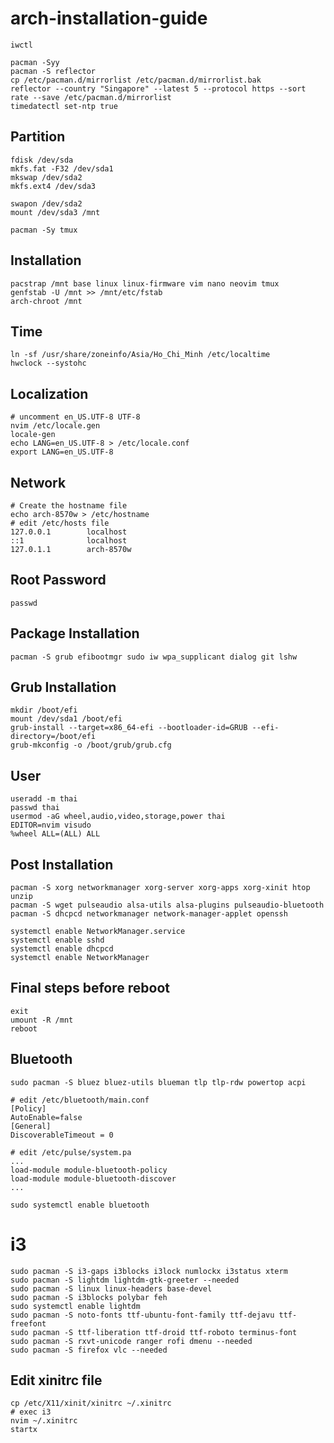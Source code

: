 # arch-installation-guide
```
iwctl
```
```
pacman -Syy
pacman -S reflector
cp /etc/pacman.d/mirrorlist /etc/pacman.d/mirrorlist.bak
reflector --country "Singapore" --latest 5 --protocol https --sort rate --save /etc/pacman.d/mirrorlist
timedatectl set-ntp true
```
## Partition
```
fdisk /dev/sda
mkfs.fat -F32 /dev/sda1
mkswap /dev/sda2
mkfs.ext4 /dev/sda3
```
```
swapon /dev/sda2
mount /dev/sda3 /mnt
```
```
pacman -Sy tmux
```
## Installation
```
pacstrap /mnt base linux linux-firmware vim nano neovim tmux
genfstab -U /mnt >> /mnt/etc/fstab
arch-chroot /mnt
```
## Time
```
ln -sf /usr/share/zoneinfo/Asia/Ho_Chi_Minh /etc/localtime
hwclock --systohc
```
## Localization
```
# uncomment en_US.UTF-8 UTF-8
nvim /etc/locale.gen
locale-gen
echo LANG=en_US.UTF-8 > /etc/locale.conf
export LANG=en_US.UTF-8
```
## Network
```
# Create the hostname file
echo arch-8570w > /etc/hostname
# edit /etc/hosts file
127.0.0.1        localhost
::1              localhost
127.0.1.1        arch-8570w
```
## Root Password
```
passwd
```
## Package Installation
```
pacman -S grub efibootmgr sudo iw wpa_supplicant dialog git lshw
```
## Grub Installation
```
mkdir /boot/efi
mount /dev/sda1 /boot/efi
grub-install --target=x86_64-efi --bootloader-id=GRUB --efi-directory=/boot/efi
grub-mkconfig -o /boot/grub/grub.cfg
```
## User
```
useradd -m thai
passwd thai
usermod -aG wheel,audio,video,storage,power thai
EDITOR=nvim visudo
%wheel ALL=(ALL) ALL
```
## Post Installation
```
pacman -S xorg networkmanager xorg-server xorg-apps xorg-xinit htop unzip
pacman -S wget pulseaudio alsa-utils alsa-plugins pulseaudio-bluetooth
pacman -S dhcpcd networkmanager network-manager-applet openssh
```
```
systemctl enable NetworkManager.service
systemctl enable sshd
systemctl enable dhcpcd
systemctl enable NetworkManager
```
## Final steps before reboot
```
exit
umount -R /mnt
reboot
```
## Bluetooth
```
sudo pacman -S bluez bluez-utils blueman tlp tlp-rdw powertop acpi
``` 
```
# edit /etc/bluetooth/main.conf
[Policy]
AutoEnable=false
[General]
DiscoverableTimeout = 0
```

```
# edit /etc/pulse/system.pa
...
load-module module-bluetooth-policy
load-module module-bluetooth-discover
...
```

```
sudo systemctl enable bluetooth
```
# i3
```
sudo pacman -S i3-gaps i3blocks i3lock numlockx i3status xterm
sudo pacman -S lightdm lightdm-gtk-greeter --needed
sudo pacman -S linux linux-headers base-devel
sudo pacman -S i3blocks polybar feh
sudo systemctl enable lightdm
sudo pacman -S noto-fonts ttf-ubuntu-font-family ttf-dejavu ttf-freefont
sudo pacman -S ttf-liberation ttf-droid ttf-roboto terminus-font
sudo pacman -S rxvt-unicode ranger rofi dmenu --needed
sudo pacman -S firefox vlc --needed
```
## Edit xinitrc file
```
cp /etc/X11/xinit/xinitrc ~/.xinitrc
# exec i3
nvim ~/.xinitrc
startx
```
